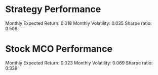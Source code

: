 # Strategy Performance
Monthly Expected Return: 0.018
Monthly Volatility: 0.035
Sharpe ratio: 0.506
# Stock MCO Performance
Monthly Expected Return: 0.023
Monthly Volatility: 0.069
Sharpe ratio: 0.339
